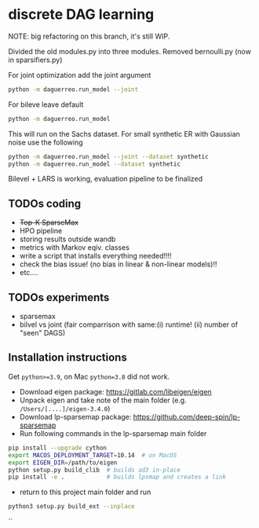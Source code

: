 # discrete DAG learning

NOTE: big refactoring on this branch, it's still WIP.

Divided the old modules.py into three modules. Removed bernoulli.py (now in sparsifiers.py)

For joint optimization add the joint argument

```bash
python -m daguerreo.run_model --joint
```

For bileve leave default
```bash
python -m daguerreo.run_model
```

This will run on the Sachs dataset.
For small synthetic ER with Gaussian noise use the following
```bash
python -m daguerreo.run_model --joint --dataset synthetic
python -m daguerreo.run_model --dataset synthetic
```

Bilevel + LARS is working, evaluation pipeline to be finalized

## TODOs coding
- ~~Top-K SparseMax~~
- HPO pipeline
- storing results outside wandb
- metrics with Markov eqiv. classes
- write a script that installs everything needed!!!!
- check the bias issue! (no bias in linear & non-linear models)!!
- etc....

## TODOs experiments

- sparsemax 
- bilvel vs joint (fair comparrison with same:(i) runtime! (ii) number of "seen" DAGS)

## Installation instructions

Get `python>=3.9`, on Mac `python=3.8` did not work.

- Download eigen package: https://gitlab.com/libeigen/eigen
- Unpack eigen and take note of the main folder (e.g. `/Users/[....]/eigen-3.4.0`)
- Download lp-sparsemap package: https://github.com/deep-spin/lp-sparsemap
- Run following commands in the lp-sparsemap main folder
```bash
pip install --upgrade cython
export MACOS_DEPLOYMENT_TARGET=10.14  # on MacOS
export EIGEN_DIR=/path/to/eigen
python setup.py build_clib  # builds ad3 in-place
pip install -e .            # builds lpsmap and creates a link
```
- return to this project main folder and run
```bash
python3 setup.py build_ext --inplace
```

``

